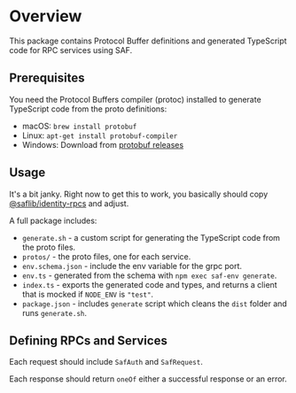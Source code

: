 # Overview

This package contains Protocol Buffer definitions and generated TypeScript code for RPC services using SAF.

## Prerequisites

You need the Protocol Buffers compiler (protoc) installed to generate TypeScript code from the proto definitions:

- macOS: `brew install protobuf`
- Linux: `apt-get install protobuf-compiler`
- Windows: Download from [protobuf releases](https://github.com/protocolbuffers/protobuf/releases)

## Usage

It's a bit janky. Right now to get this to work, you basically should copy [@saflib/identity-rpcs](https://github.com/sderickson/saflib/tree/main/identity/identity-rpcs) and adjust.

A full package includes:

- `generate.sh` - a custom script for generating the TypeScript code from the proto files.
- `protos/` - the proto files, one for each service.
- `env.schema.json` - include the env variable for the grpc port.
- `env.ts` - generated from the schema with `npm exec saf-env generate`.
- `index.ts` - exports the generated code and types, and returns a client that is mocked if `NODE_ENV` is `"test"`.
- `package.json` - includes `generate` script which cleans the `dist` folder and runs `generate.sh`.

## Defining RPCs and Services

Each request should include `SafAuth` and `SafRequest`.

Each response should return `oneOf` either a successful response or an error.
